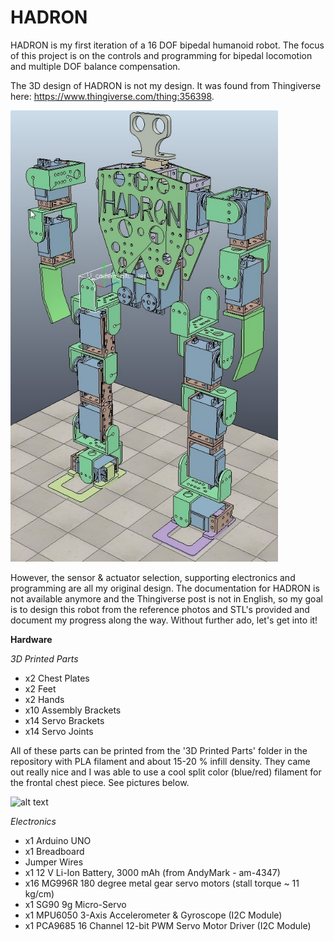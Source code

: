 # HADRON
HADRON is my first iteration of a 16 DOF bipedal humanoid robot. The focus of this project is on the controls and programming for bipedal locomotion and multiple DOF balance compensation.

The 3D design of HADRON is not my design. It was found from Thingiverse here: https://www.thingiverse.com/thing:356398.

![alt text](https://github.com/rithvikpillai/HADRON/blob/main/cadmodel.png?raw=true)

However, the sensor & actuator selection, supporting electronics and programming are all my original design. The documentation for HADRON is not available anymore and the Thingiverse post is not in English, so my goal is to design this robot from the reference photos and STL's provided and document my progress along the way. Without further ado, let's get into it!

<b> Hardware </b>

<i> 3D Printed Parts </i>

- x2 Chest Plates
- x2 Feet
- x2 Hands
- x10 Assembly Brackets
- x14 Servo Brackets
- x14 Servo Joints

All of these parts can be printed from the '3D Printed Parts' folder in the repository with PLA filament and about 15-20 % infill density. They came out really nice and I was able to use a cool split color (blue/red) filament for the frontal chest piece. See pictures below.

![alt text](https://github.com/rithvikpillai/HADRON/blob/main/prints.png?raw=true)

<i> Electronics </i>

- x1 Arduino UNO
- x1 Breadboard
- Jumper Wires
- x1 12 V Li-Ion Battery, 3000 mAh (from AndyMark - am-4347)
- x16 MG996R 180 degree metal gear servo motors (stall torque ~ 11 kg/cm)
- x1 SG90 9g Micro-Servo
- x1 MPU6050 3-Axis Accelerometer & Gyroscope (I2C Module)
- x1 PCA9685 16 Channel 12-bit PWM Servo Motor Driver (I2C Module)

